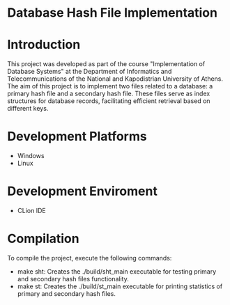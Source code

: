 # Database Hash File Implementation

# Introduction
This project was developed as part of the course "Implementation of Database Systems" at the Department of Informatics and Telecommunications of the National and Kapodistrian University of Athens.
The aim of this project is to implement two files related to a database: a primary hash file and a secondary hash file. These files serve as index structures for database records, facilitating efficient retrieval based on different keys.

# Development Platforms
- Windows
- Linux

# Development Enviroment
- CLion IDE

# Compilation
To compile the project, execute the following commands:

- make sht: Creates the ./build/sht_main executable for testing primary and secondary hash files functionality.
- make st: Creates the ./build/st_main executable for printing statistics of primary and secondary hash files.
